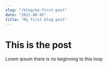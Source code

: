 ```yaml
---
slug: "/blog/my-first-post"
date: "2021-08-05"
title: "My first blog post"
---
```



# This is the post

Lorem ipsum there is no beginning to this loop
